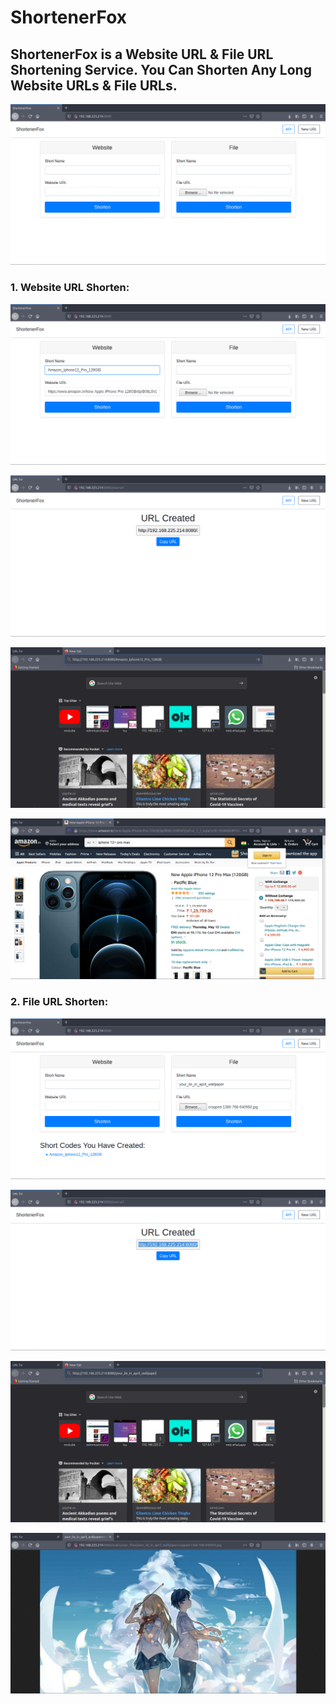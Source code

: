 # ShortenerFox

<h2>ShortenerFox is a Website URL & File URL Shortening Service.
You Can Shorten Any Long Website URLs & File URLs.</h2>

![Screenshot](/screenshots/home_page.png)

<h3>1. Website URL Shorten:</h3>

![Screenshot](/screenshots/website_url_shorten/website_url_shorten.png)

![Screenshot](/screenshots/website_url_shorten/website_url_shoten_link.png)

![Screenshot](/screenshots/website_url_shorten/copy_paste_shorten_link.png)

![Screenshot](/screenshots/website_url_shorten/actual_long_link.png)

<h3>2. File URL Shorten:</h3>

![Screenshot](/screenshots/file_url_shorten/file_url_shorten.png)

![Screenshot](/screenshots/file_url_shorten/shorten_link_file.png)

![Screenshot](/screenshots/file_url_shorten/copy_paste_shorten_file_url.png)

![Screenshot](/screenshots/file_url_shorten/actual_long_file_url.png)
